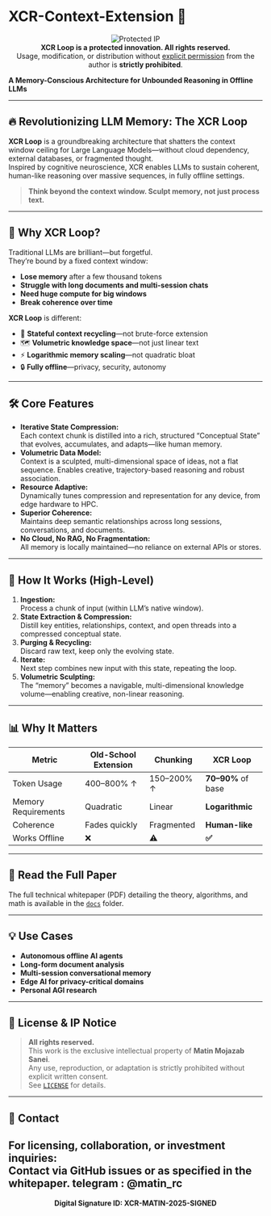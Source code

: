 # XCR-Context-Extension 🚀

<p align="center">
  <img src="https://img.shields.io/badge/🚫%20NOT%20OPEN%20SOURCE%20🚫-Intellectual%20Property-red?style=for-the-badge&logo=github" alt="Protected IP">
  <br/>
  <strong>XCR Loop is a protected innovation. All rights reserved.</strong><br/>
  Usage, modification, or distribution without <u>explicit permission</u> from the author is <b>strictly prohibited</b>.
</p>




**A Memory-Conscious Architecture for Unbounded Reasoning in Offline LLMs**

---

## 🔥 Revolutionizing LLM Memory: The XCR Loop

**XCR Loop** is a groundbreaking architecture that shatters the context window ceiling for Large Language Models—without cloud dependency, external databases, or fragmented thought.  
Inspired by cognitive neuroscience, XCR enables LLMs to sustain coherent, human-like reasoning over massive sequences, in fully offline settings.

> **Think beyond the context window. Sculpt memory, not just process text.**

---

## 🌌 Why XCR Loop?

Traditional LLMs are brilliant—but forgetful.  
They’re bound by a fixed context window:  
- **Lose memory** after a few thousand tokens  
- **Struggle with long documents and multi-session chats**  
- **Need huge compute for big windows**  
- **Break coherence over time**

**XCR Loop** is different:
- 🧠 **Stateful context recycling**—not brute-force extension  
- 🗺️ **Volumetric knowledge space**—not just linear text  
- ⚡ **Logarithmic memory scaling**—not quadratic bloat  
- 🔒 **Fully offline**—privacy, security, autonomy

---

## 🛠️ Core Features

- **Iterative State Compression:**  
  Each context chunk is distilled into a rich, structured “Conceptual State” that evolves, accumulates, and adapts—like human memory.
- **Volumetric Data Model:**  
  Context is a sculpted, multi-dimensional space of ideas, not a flat sequence. Enables creative, trajectory-based reasoning and robust association.
- **Resource Adaptive:**  
  Dynamically tunes compression and representation for any device, from edge hardware to HPC.
- **Superior Coherence:**  
  Maintains deep semantic relationships across long sessions, conversations, and documents.
- **No Cloud, No RAG, No Fragmentation:**  
  All memory is locally maintained—no reliance on external APIs or stores.

---

## 🧬 How It Works (High-Level)

1. **Ingestion:**  
   Process a chunk of input (within LLM’s native window).
2. **State Extraction & Compression:**  
   Distill key entities, relationships, context, and open threads into a compressed conceptual state.
3. **Purging & Recycling:**  
   Discard raw text, keep only the evolving state.
4. **Iterate:**  
   Next step combines new input with this state, repeating the loop.
5. **Volumetric Sculpting:**  
   The “memory” becomes a navigable, multi-dimensional knowledge volume—enabling creative, non-linear reasoning.

---

## 📊 Why It Matters

| Metric                | Old-School Extension | Chunking | **XCR Loop**      |
|-----------------------|---------------------|----------|-------------------|
| Token Usage           | 400–800% ↑          | 150–200% ↑ | **70–90%** of base|
| Memory Requirements   | Quadratic           | Linear   | **Logarithmic**   |
| Coherence             | Fades quickly       | Fragmented| **Human-like**    |
| Works Offline         | ❌                  | ⚠️       | **✅**             |

---

## 📄 Read the Full Paper

The full technical whitepaper (PDF) detailing the theory, algorithms, and math is available in the [`docs`](./docs) folder.

---

## 💡 Use Cases

- **Autonomous offline AI agents**
- **Long-form document analysis**
- **Multi-session conversational memory**
- **Edge AI for privacy-critical domains**
- **Personal AGI research**

---

## 🔐 License & IP Notice

> **All rights reserved.**  
> This work is the exclusive intellectual property of **Matin Mojazab Sanei**.  
> Any use, reproduction, or adaptation is strictly prohibited without explicit written consent.  
> See [`LICENSE`](./LICENSE) for details.

---

## 🤝 Contact

For licensing, collaboration, or investment inquiries:  
**Contact via GitHub issues or as specified in the whitepaper.**
**telegram : @matin_rc**
---

<div align="center">
  <b>
    Digital Signature ID: XCR-MATIN-2025-SIGNED
  </b>
</div>
